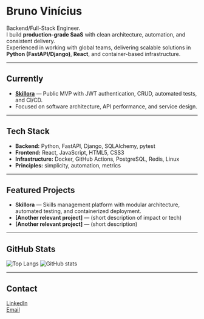 # Bruno Vinícius

Backend/Full-Stack Engineer.  
I build **production-grade SaaS** with clean architecture, automation, and consistent delivery.  
Experienced in working with global teams, delivering scalable solutions in **Python (FastAPI/Django)**, **React**, and container-based infrastructure.

---

## Currently
- **[Skillora](https://github.com/bvmcardoso/skillora)** — Public MVP with JWT authentication, CRUD, automated tests, and CI/CD.
- Focused on software architecture, API performance, and service design.

---

## Tech Stack
- **Backend:** Python, FastAPI, Django, SQLAlchemy, pytest  
- **Frontend:** React, JavaScript, HTML5, CSS3  
- **Infrastructure:** Docker, GitHub Actions, PostgreSQL, Redis, Linux  
- **Principles:** simplicity, automation, metrics

---

## Featured Projects
- **Skillora** — Skills management platform with modular architecture, automated testing, and containerized deployment.  
- **[Another relevant project]** — (short description of impact or tech)  
- **[Another relevant project]** — (short description)

---

## GitHub Stats
![Top Langs](https://github-readme-stats.vercel.app/api/top-langs/?username=bvmcardoso&layout=compact&theme=prussian)
![GitHub stats](https://github-readme-stats.vercel.app/api?username=bvmcardoso&show_icons=true&theme=prussian&hide=prs,issues,stars,contribs)

---

## Contact
[LinkedIn](https://www.linkedin.com/in/bvmcardoso/)  
[Email](bvmcardoso@hotmail.com)
